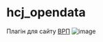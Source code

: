 # hcj_opendata
Плагін для сайту [ВРП](https://hcj.gov.ua/)
![image](https://user-images.githubusercontent.com/6282389/232393594-fde6ccdf-1b48-45d2-bbb6-47e1ecbbe292.png)
